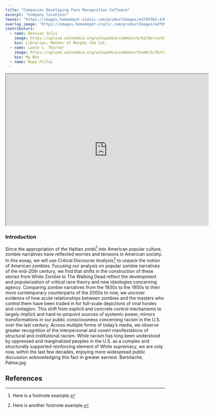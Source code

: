 ```yaml
---
title: "Companies Developing Face Recognition Software"
excerpt: "Company locations"
teaser: "https://images.homedepot-static.com/productImages/ed795f6d-43b1-4c23-b0d0-5516fe8c8934/svn/defiant-fake-security-cameras-thd-iccd-64_1000.jpg"
overlay_image: "https://images.homedepot-static.com/productImages/ed795f6d-43b1-4c23-b0d0-5516fe8c8934/svn/defiant-fake-security-cameras-thd-iccd-64_1000.jpg"
contributors:
  - name: Denisse Solis
    image: https://upload.wikimedia.org/wikipedia/commons/b/bd/Bernardino_de_Sahagun.jpg
    bio: Librarian, Mother of Murphy the Cat.
  - name: Lance C. Thurner
    image: https://upload.wikimedia.org/wikipedia/commons/thumb/3/36/Codex_Duran%2C_page_1.jpg/800px-Codex_Duran%2C_page_1.jpg
    bio: My Bio
  - name: Rupa Pillai  
---
```



<iframe src="https://www.google.com/maps/d/embed?mid=1Vm6w4kMwICj621ZCF-wEnGTx49BZKxzm" width="640" height="480"></iframe>

### Introduction

Since the appropriation of the Haitian *zonbi*[^1] into American popular culture, zombie narratives have reflected worries and tensions in American society. In this essay, we will use Critical Discourse Analysis[^2] to unpack the notion of American zombies. Focusing our analysis on popular zombie narratives of the mid-20th century, we find that shifts in the construction of these stories from White Zombie to The Walking Dead reflect the development and popularization of critical race theory and new ideologies concerning agency. Comparing zombie narratives from the 1930s to the 1950s to their more contemporary counterparts of the 2000s to now, we uncover evidence of how acute relationships between zombies and the masters who control them have been traded in for full-scale depictions of viral hordes and contagion. This shift from explicit and concrete control mechanisms to largely implicit and hard-to-pinpoint sources of systemic power, mirrors transformations in our public consciousness concerning racism in the U.S. over the last century. Across multiple forms of today’s media, we observe greater recognition of the interpersonal and covert manifestations of structural and institutional racism. While racism has long been understood by oppressed and marginalized peoples in the U.S. as a complex and structurally supported reinforcing element of White supremacy, we are only now, within the last few decades, enjoying more widespread public discussion acknowledging this fact in greater earnest.
Bartolache, Palma.jpg
## References

[^1]: Here is a footnote example.
[^2]: Here is another footnote example.
